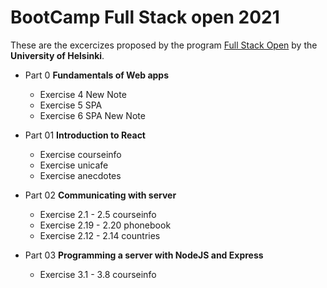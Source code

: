 # BootCamp Full Stack open 2021

These are the excercizes proposed by the program [Full Stack Open](https://fullstackopen.com/en) by the **University of Helsinki**.

- Part 0 **Fundamentals of Web apps**
    - Exercise 4 New Note
    - Exercise 5 SPA
    - Exercise 6 SPA New Note

- Part 01 **Introduction to React**
    - Exercise courseinfo
    - Exercise unicafe
    - Exercise anecdotes

- Part 02 **Communicating with server**
    - Exercise 2.1 - 2.5 courseinfo
    - Exercise 2.19 - 2.20 phonebook
    - Exercise 2.12 - 2.14 countries

- Part 03 **Programming a server with NodeJS and Express**
    - Exercise 3.1 - 3.8 courseinfo